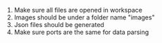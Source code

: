 1. Make sure all files are opened in workspace
2. Images should be under a folder name "images"
3. Json files should be generated
4. Make sure ports are the same for data parsing
